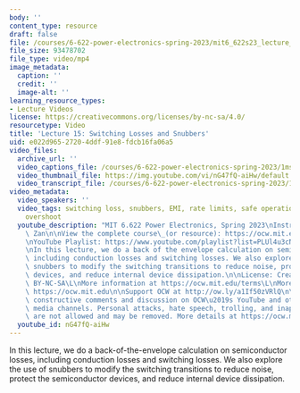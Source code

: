 ```yaml
---
body: ''
content_type: resource
draft: false
file: /courses/6-622-power-electronics-spring-2023/mit6_622s23_lecture_15_360p_16_9.mp4
file_size: 93478702
file_type: video/mp4
image_metadata:
  caption: ''
  credit: ''
  image-alt: ''
learning_resource_types:
- Lecture Videos
license: https://creativecommons.org/licenses/by-nc-sa/4.0/
resourcetype: Video
title: 'Lecture 15: Switching Losses and Snubbers'
uid: e022d965-2720-4ddf-91e8-fdcb16fa06a5
video_files:
  archive_url: ''
  video_captions_file: /courses/6-622-power-electronics-spring-2023/1mse3G750j0GsIftgTg1Yp3eg9vIurS6A_transcript.webvtt
  video_thumbnail_file: https://img.youtube.com/vi/nG47fQ-aiHw/default.jpg
  video_transcript_file: /courses/6-622-power-electronics-spring-2023/1mse3G750j0GsIftgTg1Yp3eg9vIurS6A_transcript.pdf
video_metadata:
  video_speakers: ''
  video_tags: switching loss, snubbers, EMI, rate limits, safe operations area, parasitics,
    overshoot
  youtube_description: "MIT 6.622 Power Electronics, Spring 2023\nInstructor: Xin\
    \ Zan\n\nView the complete course\_(or resource): https://ocw.mit.edu/courses/6-622-power-electronics-spring-2023/\L\
    \nYouTube Playlist: https://www.youtube.com/playlist?list=PLUl4u3cNGP62UTc77mJoubhDELSC8lfR0\n\
    \nIn this lecture, we do a back of the envelope calculation on semiconductor losses,\
    \ including conduction losses and switching losses. We also explore the use of\
    \ snubbers to modify the switching transitions to reduce noise, protect the semiconductor\
    \ devices, and reduce internal device dissipation.\n\nLicense: Creative Commons\
    \ BY-NC-SA\L\nMore information at https://ocw.mit.edu/terms\L\nMore courses at\
    \ https://ocw.mit.edu\n\nSupport OCW at http://ow.ly/a1If50zVRlQ\n\nWe encourage\
    \ constructive comments and discussion on OCW\u2019s YouTube and other social\
    \ media channels. Personal attacks, hate speech, trolling, and inappropriate comments\
    \ are not allowed and may be removed. More details at https://ocw.mit.edu/comments.\n"
  youtube_id: nG47fQ-aiHw
---
```

In this lecture, we do a back-of-the-envelope calculation on semiconductor losses, including conduction losses and switching losses. We also explore the use of snubbers to modify the switching transitions to reduce noise, protect the semiconductor devices, and reduce internal device dissipation.